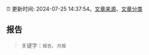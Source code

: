 :alarm_clock: 更新时间: 2024-07-25 14:37:54。[文章来源](/README.md)、[文章分类](/TAGS.md)

## 报告


> 关键字：`报告`、`月报`




